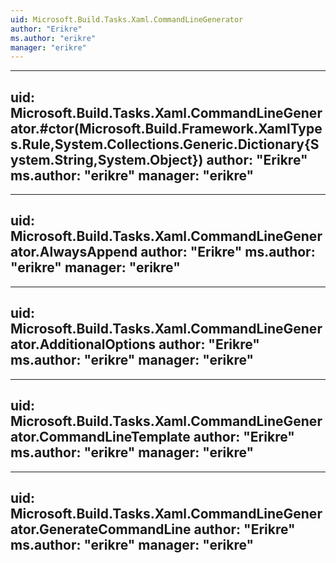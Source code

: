 ```yaml
---
uid: Microsoft.Build.Tasks.Xaml.CommandLineGenerator
author: "Erikre"
ms.author: "erikre"
manager: "erikre"
---
```


---
uid: Microsoft.Build.Tasks.Xaml.CommandLineGenerator.#ctor(Microsoft.Build.Framework.XamlTypes.Rule,System.Collections.Generic.Dictionary{System.String,System.Object})
author: "Erikre"
ms.author: "erikre"
manager: "erikre"
---

---
uid: Microsoft.Build.Tasks.Xaml.CommandLineGenerator.AlwaysAppend
author: "Erikre"
ms.author: "erikre"
manager: "erikre"
---

---
uid: Microsoft.Build.Tasks.Xaml.CommandLineGenerator.AdditionalOptions
author: "Erikre"
ms.author: "erikre"
manager: "erikre"
---

---
uid: Microsoft.Build.Tasks.Xaml.CommandLineGenerator.CommandLineTemplate
author: "Erikre"
ms.author: "erikre"
manager: "erikre"
---

---
uid: Microsoft.Build.Tasks.Xaml.CommandLineGenerator.GenerateCommandLine
author: "Erikre"
ms.author: "erikre"
manager: "erikre"
---
